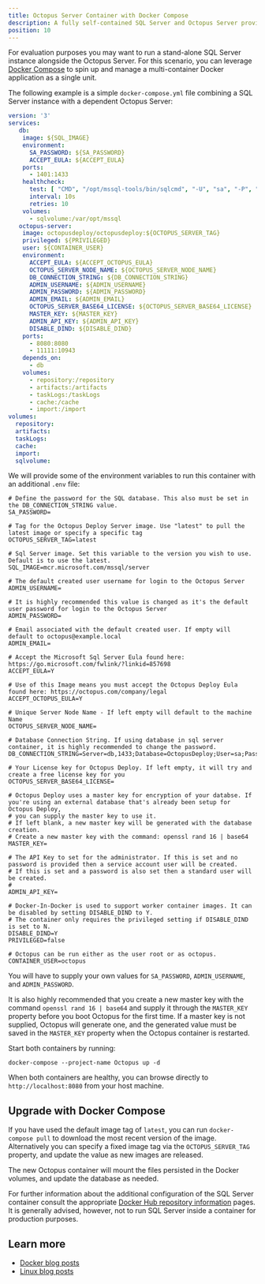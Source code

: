```yaml
---
title: Octopus Server Container with Docker Compose
description: A fully self-contained SQL Server and Octopus Server provisioned as Linux containers using Docker Compose.
position: 10
---
```


For evaluation purposes you may want to run a stand-alone SQL Server instance alongside the Octopus Server. For this scenario, you can leverage [Docker Compose](https://docs.docker.com/compose/overview/) to spin up and manage a multi-container Docker application as a single unit.

The following example is a simple `docker-compose.yml` file combining a SQL Server instance with a dependent Octopus Server:

```yaml
version: '3'
services:
   db:
    image: ${SQL_IMAGE}
    environment:
      SA_PASSWORD: ${SA_PASSWORD}
      ACCEPT_EULA: ${ACCEPT_EULA}
    ports:
      - 1401:1433
    healthcheck:
      test: [ "CMD", "/opt/mssql-tools/bin/sqlcmd", "-U", "sa", "-P", "${SA_PASSWORD}", "-Q", "select 1"]
      interval: 10s
      retries: 10
    volumes:
      - sqlvolume:/var/opt/mssql
   octopus-server:
    image: octopusdeploy/octopusdeploy:${OCTOPUS_SERVER_TAG}
    privileged: ${PRIVILEGED}
    user: ${CONTAINER_USER}
    environment:
      ACCEPT_EULA: ${ACCEPT_OCTOPUS_EULA}
      OCTOPUS_SERVER_NODE_NAME: ${OCTOPUS_SERVER_NODE_NAME}
      DB_CONNECTION_STRING: ${DB_CONNECTION_STRING}
      ADMIN_USERNAME: ${ADMIN_USERNAME}
      ADMIN_PASSWORD: ${ADMIN_PASSWORD}
      ADMIN_EMAIL: ${ADMIN_EMAIL}
      OCTOPUS_SERVER_BASE64_LICENSE: ${OCTOPUS_SERVER_BASE64_LICENSE}
      MASTER_KEY: ${MASTER_KEY}
      ADMIN_API_KEY: ${ADMIN_API_KEY}
      DISABLE_DIND: ${DISABLE_DIND}
    ports:
      - 8080:8080
      - 11111:10943
    depends_on:
      - db
    volumes:
      - repository:/repository
      - artifacts:/artifacts
      - taskLogs:/taskLogs
      - cache:/cache
      - import:/import
volumes:
  repository:
  artifacts:
  taskLogs:
  cache:
  import:
  sqlvolume:
```

We will provide some of the environment variables to run this container with an additional `.env` file:

```
# Define the password for the SQL database. This also must be set in the DB_CONNECTION_STRING value.
SA_PASSWORD=

# Tag for the Octopus Deploy Server image. Use "latest" to pull the latest image or specify a specific tag
OCTOPUS_SERVER_TAG=latest

# Sql Server image. Set this variable to the version you wish to use. Default is to use the latest.
SQL_IMAGE=mcr.microsoft.com/mssql/server

# The default created user username for login to the Octopus Server
ADMIN_USERNAME=

# It is highly recommended this value is changed as it's the default user password for login to the Octopus Server
ADMIN_PASSWORD=

# Email associated with the default created user. If empty will default to octopus@example.local
ADMIN_EMAIL=

# Accept the Microsoft Sql Server Eula found here: https://go.microsoft.com/fwlink/?linkid=857698
ACCEPT_EULA=Y

# Use of this Image means you must accept the Octopus Deploy Eula found here: https://octopus.com/company/legal
ACCEPT_OCTOPUS_EULA=Y

# Unique Server Node Name - If left empty will default to the machine Name
OCTOPUS_SERVER_NODE_NAME=

# Database Connection String. If using database in sql server container, it is highly recommended to change the password.
DB_CONNECTION_STRING=Server=db,1433;Database=OctopusDeploy;User=sa;Password=THE_SA_PASSWORD_DEFINED_ABOVE

# Your License key for Octopus Deploy. If left empty, it will try and create a free license key for you
OCTOPUS_SERVER_BASE64_LICENSE=

# Octopus Deploy uses a master key for encryption of your databse. If you're using an external database that's already been setup for Octopus Deploy, 
# you can supply the master key to use it. 
# If left blank, a new master key will be generated with the database creation.
# Create a new master key with the command: openssl rand 16 | base64
MASTER_KEY=

# The API Key to set for the administrator. If this is set and no password is provided then a service account user will be created. 
# If this is set and a password is also set then a standard user will be created.
#
ADMIN_API_KEY=

# Docker-In-Docker is used to support worker container images. It can be disabled by setting DISABLE_DIND to Y.
# The container only requires the privileged setting if DISABLE_DIND is set to N.
DISABLE_DIND=Y
PRIVILEGED=false

# Octopus can be run either as the user root or as octopus.
CONTAINER_USER=octopus
```

You will have to supply your own values for `SA_PASSWORD`, `ADMIN_USERNAME`, and `ADMIN_PASSWORD`. 

It is also highly recommended that you create a new master key with the command `openssl rand 16 | base64` and supply it through the `MASTER_KEY` property before you boot Octopus for the first time. If a master key is not supplied, Octopus will generate one, and the generated value must be saved in the `MASTER_KEY` property when the Octopus container is restarted.

Start both containers by running:

```
docker-compose --project-name Octopus up -d
```

When both containers are healthy, you can browse directly to `http://localhost:8080` from your host machine.

## Upgrade with Docker Compose

If you have used the default image tag of `latest`, you can run `docker-compose pull` to download the most recent version of the image. Alternatively you can specify a fixed image tag via the `OCTOPUS_SERVER_TAG` property, and update the value as new images are released.

The new Octopus container will mount the files persisted in the Docker volumes, and update the database as needed.

For further information about the additional configuration of the SQL Server container consult the appropriate [Docker Hub repository information](https://hub.docker.com/_/microsoft-mssql-server) pages. It is generally advised, however, not to run SQL Server inside a container for production purposes.

## Learn more

 - [Docker blog posts](http://octopus.com/blog/tag/docker)
 - [Linux blog posts](https://octopus.com/blog/tag/linux)

